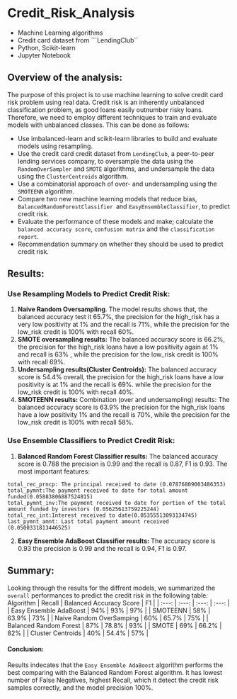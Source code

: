 # Credit_Risk_Analysis
-	Machine Learning algorithms
-	Credit card dataset from ```LendingClub``
-	Python, Scikit-learn
-	Jupyter Notebook
## Overview of the analysis:
The purpose of this project is to use machine learning to solve credit card risk problem using real data. Credit risk is an inherently unbalanced classification problem, as good loans easily outnumber risky loans. Therefore, we need to employ different techniques to train and evaluate models with unbalanced classes. This can be done as follows:
- Use imbalanced-learn and scikit-learn libraries to build and evaluate models using resampling. 
- Use the credit card credit dataset from ```LendingClub```, a peer-to-peer lending services company, to oversample the data using the ```RandomOverSampler``` and ```SMOTE``` algorithms, and undersample the data using the ```ClusterCentroids``` algorithm. 
- Use a combinatorial approach of over- and undersampling using the ```SMOTEENN``` algorithm. 
- Compare two new machine learning models that reduce bias, ```BalancedRandomForestClassifier ```and ```EasyEnsembleClassifier```, to predict credit risk. 
- Evaluate the performance of these models and make; calculate the ```balanced accuracy score```, ```confusion matrix``` and the ```classification report```.
- Recommendation summary on whether they should be used to predict credit risk.

## Results:
### Use Resampling Models to Predict Credit Risk: 
1. **Naive Random Oversampling**.
The model results shows that, the balanced accuracy test it 65.7%, the precision for the high_risk has a very low positivity at 1% and the recall is 71%, while the 
precision for the low_risk credit is 100% with recall 60%.  
2. **SMOTE oversampling results:** 
The balanced accuracy score is 66.2%, the precision for the high_risk loans have a low positivity again at 1% and recall is 63% , while the precision for the low_risk credit is 100% with recall 69%.
3. **Undersampling results(Cluster Centroids):** 
The balanced accuracy score is 54.4% overall, the precision for the high_risk loans have a low positivity is at 1% and the recall is 69%. while the precision for the low_risk credit is 100% with recall 40%.
4. **SMOTEENN results:**
  Combination (over and undersampling) results: The balanced accuracy score is 63.9% the precision for the high_risk loans have a low positivity 1% and the recall is 70%, while the precision for the low_risk credit is 100% with recall 58%.
  
### Use Ensemble Classifiers to Predict Credit Risk: 

1. **Balanced Random Forest Classifier results:** 
The balanced accuracy score is 0.788 the precision is 0.99 and the recall is 0.87, F1 is 0.93. The most important features:
``` 
total_rec_prncp: The principal received to date (0.07876809003486353)
total_pymnt:The payment received to date for total amount funded(0.05883806887524815)
total_pymnt_inv:The payment received to date for portion of the total amount funded by investors (0.05625613759225244)
total_rec_int:Interest received to date(0.05355513093134745)
last_pymnt_amnt: Last total payment amount received (0.0500331813446525)
```
2. **Easy Ensemble AdaBoost Classifier results:** 
The accuracy score is 0.93 the precision is 0.99 and the recall is 0.94, F1 is 0.97.

## Summary:
Looking through the results for the diffrent models, we summarized the ```overall``` performances to predict the credit risk in the following table:
Algorithm | Recall | Balanced Accuracy Score | F1 | 
| :---: | :---: | :---: | :---: | 
| Easy Ensemble AdaBoost | 94% | 93% | 97% | 
| SMOTEENN | 58% | 63.9% | 73% |
| Naive Random OverSamping | 60% | 65.7% | 75% |
| Balanced Random Forest | 87% | 78.8% | 93% |
| SMOTE | 69% | 66.2% | 82% |
| Cluster Centroids | 40% | 54.4% | 57% | 

#### Conclusion:
Results indecates that the ```Easy Ensemble AdaBoost``` algorithm performs the best comparing with the Balanced Random Forest algorithm. It has lowest number of False Negatives, highest Recall, which it detect the credit risk samples correctly, and the model precision 100%. 
